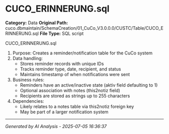# CUCO_ERINNERUNG.sql

**Category:** Data
**Original Path:** cuco.dbmaintain/SchemaCreation/01_CuCo_V3.0.0.0/CUSTC/Table/CUCO_ERINNERUNG.sql
**File Type:** SQL script

CUCO_ERINNERUNG.sql
1. Purpose: Creates a reminder/notification table for the CuCo system
2. Data handling:
   - Stores reminder records with unique IDs
   - Tracks reminder type, date, recipient, and status
   - Maintains timestamp of when notifications were sent
3. Business rules:
   - Reminders have an active/inactive state (aktiv field defaulting to 1)
   - Optional association with notes (this2notiz field)
   - Recipients are stored as strings up to 255 characters
4. Dependencies:
   - Likely relates to a notes table via this2notiz foreign key
   - May be part of a larger notification system

---
*Generated by AI Analysis - 2025-07-05 16:36:37*
